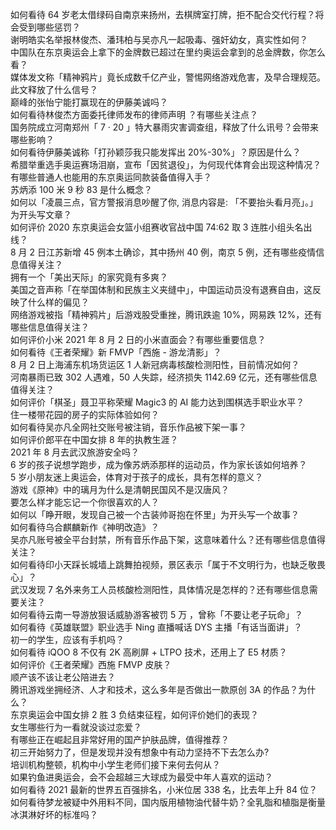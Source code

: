 如何看待 64 岁老太借绿码自南京来扬州，去棋牌室打牌，拒不配合交代行程？将会受到哪些惩罚？  
谢明皓实名举报林俊杰、潘玮柏与吴亦凡一起吸毒、强奸幼女，真实性如何？  
中国队在东京奥运会上拿下的金牌数已超过在里约奥运会拿到的总金牌数，你怎么看？  
媒体发文称「精神鸦片」竟长成数千亿产业，警惕网络游戏危害，及早合理规范。此文释放了什么信号？  
巅峰的张怡宁能打赢现在的伊藤美诚吗？  
如何看待林俊杰方面委托律师发布的律师声明 ？有哪些关注点？  
国务院成立河南郑州「 7 · 20 」特大暴雨灾害调查组，释放了什么讯号？会带来哪些影响？  
如何看待伊藤美诚称「打孙颖莎我只能发挥出 20%-30%」？原因是什么？  
希腊举重选手奥运赛场泪崩，宣布「因贫退役」，为何现代体育会出现这种情况？  
有哪些普通人也能用的东京奥运同款装备值得入手？  
苏炳添 100 米 9 秒 83 是什么概念？  
如何以「凌晨三点，官方警报消息吵醒了你, 消息内容是: 「不要抬头看月亮」。」为开头写文章？  
如何评价 2020 东京奥运会女篮小组赛收官战中国 74:62 取 3 连胜小组头名出线？  
8 月 2 日江苏新增 45 例本土确诊，其中扬州 40 例，南京 5 例，还有哪些疫情信息值得关注？  
拥有一个「美出天际」的家究竟有多爽？  
美国之音声称「在举国体制和民族主义夹缝中」，中国运动员没有退赛自由，这反映了什么样的偏见？  
网络游戏被指「精神鸦片」后游戏股受重挫，腾讯跌逾 10%，网易跌 12%，还有哪些信息值得关注？  
如何评价小米 2021 年 8 月 2 日的小米直面会？有哪些重要信息？  
如何看待《王者荣耀》新 FMVP「西施 - 游龙清影」？  
8 月 2 日上海浦东机场货运区 1 人新冠病毒核酸检测阳性，目前情况如何？  
河南暴雨已致 302 人遇难，50 人失踪，经济损失 1142.69 亿元，还有哪些信息值得关注？  
如何评价「棋圣」聂卫平称荣耀 Magic3 的 AI 能力达到围棋选手职业水平？  
住一楼带花园的房子的实际体验如何？  
如何看待吴亦凡全网社交账号被注销，音乐作品被下架一事？  
如何评价郎平在中国女排 8 年的执教生涯？  
2021 年 8 月去武汉旅游安全吗？  
6 岁的孩子说想学跑步，成为像苏炳添那样的运动员，作为家长该如何培养？  
5 岁小朋友迷上奥运会，体育对于孩子的成长，具有怎样的意义？  
游戏《原神》中的璃月为什么是清朝民国风不是汉唐风？  
要怎么样才能忘记一个你很喜欢的人？  
如何以「睁开眼，发现自己被一个古装帅哥抱在怀里」为开头写一个故事？  
如何看待乌合麒麟新作《神明改造》？  
吴亦凡账号被全平台封禁，所有音乐作品下架，这意味着什么？还有哪些信息值得关注？  
如何看待印小天踩长城墙上跳舞拍视频，景区表示「属于不文明行为，也缺乏敬畏心」？  
武汉发现 7 名外来务工人员核酸检测阳性，具体情况是怎样的？还有哪些信息需要关注？  
如何看待云南一导游放狠话威胁游客被罚 5 万 ，曾称「不要让老子玩命」？  
如何看待《英雄联盟》职业选手 Ning 直播喊话 DYS 主播「有话当面讲」？  
初一的学生，应该有手机吗？  
如何看待 iQOO 8 不仅有 2K 高刷屏 + LTPO 技术，还用上了 E5 材质？  
如何评价《王者荣耀》西施 FMVP 皮肤？  
顺产该不该让老公陪进去？  
腾讯游戏坐拥经济、人才和技术，这么多年是否做出一款原创 3A 的作品？为什么？  
东京奥运会中国女排 2 胜 3 负结束征程，如何评价她们的表现？  
女生哪些行为一看就没谈过恋爱？  
有哪些正在崛起且非常好用的国产护肤品牌，值得推荐？  
初三开始努力了，但是发现并没有想象中有动力坚持不下去怎么办?  
培训机构整顿，机构中小学生老师们接下来何去何从？  
如果钓鱼进奥运会，会不会超越三大球成为最受中年人喜欢的运动？  
如何看待 2021 最新的世界五百强排名，小米位居 338 名，比去年上升 84 位？  
如何看待梦龙被疑中外用料不同，国内版用植物油代替牛奶？全乳脂和植脂是衡量冰淇淋好坏的标准吗？  
